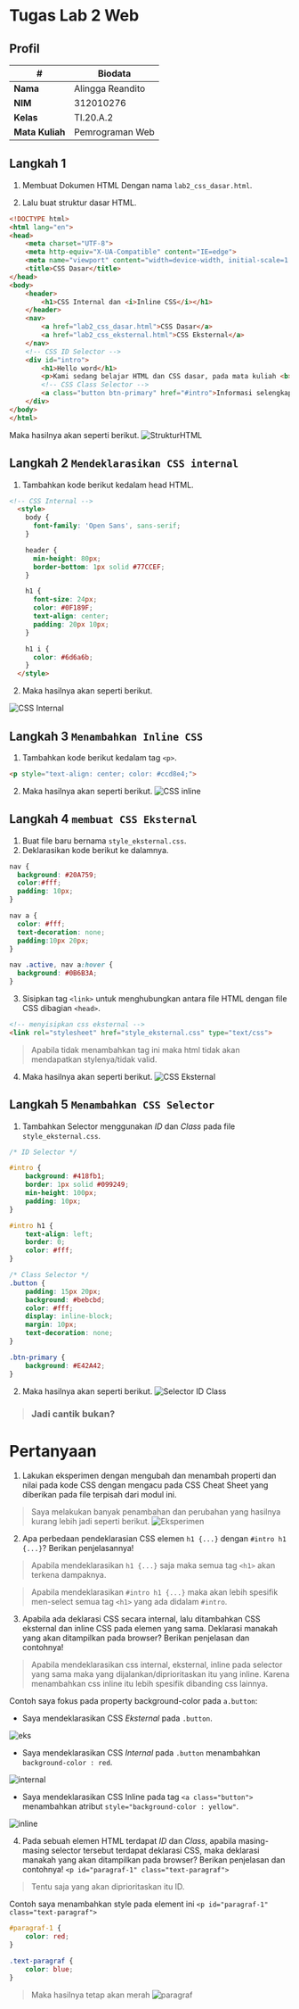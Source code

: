 # Tugas Lab 2 Web
## Profil
| # | Biodata |
| -------- | --- |
| **Nama** | Alingga Reandito |
| **NIM** | 312010276 |
| **Kelas** | TI.20.A.2 |
| **Mata Kuliah** | Pemrograman Web |
## Langkah 1

1. Membuat Dokumen HTML Dengan nama `lab2_css_dasar.html`.

2. Lalu buat struktur dasar HTML.
```html
<!DOCTYPE html>
<html lang="en">
<head>
    <meta charset="UTF-8">
    <meta http-equiv="X-UA-Compatible" content="IE=edge">
    <meta name="viewport" content="width=device-width, initial-scale=1.0">
    <title>CSS Dasar</title>
</head>
<body>
    <header>
        <h1>CSS Internal dan <i>Inline CSS</i></h1>
    </header>
    <nav>
        <a href="lab2_css_dasar.html">CSS Dasar</a>
        <a href="lab2_css_eksternal.html">CSS Eksternal</a>
    </nav>
    <!-- CSS ID Selector -->
    <div id="intro">
        <h1>Hello word</h1>
        <p>Kami sedang belajar HTML dan CSS dasar, pada mata kuliah <b>Pemrograman web</b> di <i>Universitas Pelita Bangsa</i>. Pelajaran pertama yang kami dapat adalah membuat tampilan web sederhana dalam rangka mengenal tag-tag dasar HTML dan CSS.</p>
        <!-- CSS Class Selector -->
        <a class="button btn-primary" href="#intro">Informasi selengkapnya.</a>
    </div>
</body>
</html>
```

Maka hasilnya akan seperti berikut.
![StrukturHTML](img/ss_struktur_html.png)
 
## Langkah 2 `Mendeklarasikan CSS internal`
1. Tambahkan kode berikut kedalam head HTML.

```html
<!-- CSS Internal -->
  <style>
    body {
      font-family: 'Open Sans', sans-serif;
    }

    header {
      min-height: 80px;
      border-bottom: 1px solid #77CCEF;
    }

    h1 {
      font-size: 24px;
      color: #0F189F;
      text-align: center;
      padding: 20px 10px;
    }

    h1 i {
      color: #6d6a6b;
    }
  </style>  
  ```

  2. Maka hasilnya akan seperti berikut.

  ![CSS Internal](img/ss_css_internal.png)

  ## Langkah 3 `Menambahkan Inline CSS`
  1. Tambahkan kode berikut kedalam tag `<p>`.
  ```html
<p style="text-align: center; color: #ccd8e4;">
```

2. Maka hasilnya akan seperti berikut.
![CSS inline](img/ss_css_inline.png)

## Langkah 4 `membuat CSS Eksternal`
1. Buat file baru bernama `style_eksternal.css`.
2. Deklarasikan kode berikut ke dalamnya.
```css
nav {
  background: #20A759;
  color:#fff;
  padding: 10px;
}

nav a {
  color: #fff;
  text-decoration: none;
  padding:10px 20px;
}

nav .active, nav a:hover {
  background: #0B6B3A;
}
```

3. Sisipkan tag `<link>` untuk menghubungkan antara file HTML dengan file CSS dibagian `<head>`.

```html
<!-- menyisipkan css eksternal -->
<link rel="stylesheet" href="style_eksternal.css" type="text/css">
```
> Apabila tidak menambahkan tag ini maka html tidak akan mendapatkan stylenya/tidak valid.
4. Maka hasilnya akan seperti berikut.
![CSS Eksternal](img/ss_css_eksternal.png)

## Langkah 5 `Menambahkan CSS Selector`
1. Tambahkan Selector menggunakan  _ID_ dan _Class_ pada file `style_eksternal.css`.
```css
/* ID Selector */

#intro {
    background: #418fb1;
    border: 1px solid #099249;
    min-height: 100px;
    padding: 10px;
}

#intro h1 {
    text-align: left;
    border: 0;
    color: #fff;
}

/* Class Selector */
.button {
    padding: 15px 20px;
    background: #bebcbd;
    color: #fff;
    display: inline-block;
    margin: 10px;
    text-decoration: none;
}

.btn-primary {
    background: #E42A42;
}
```

2. Maka hasilnya akan seperti berikut.
![Selector ID Class](img/ss_selector_idclass.png)

> ### Jadi cantik bukan?

# Pertanyaan
1. Lakukan eksperimen dengan mengubah dan menambah properti dan nilai pada kode CSS dengan mengacu pada CSS Cheat Sheet yang diberikan pada file terpisah dari modul ini.

> Saya melakukan banyak penambahan dan perubahan yang hasilnya kurang lebih jadi seperti berikut.
![Eksperimen](img/ss_eksperimen.png)

2. Apa perbedaan pendeklarasian CSS elemen `h1 {...}` dengan `#intro h1 {...}`? Berikan penjelasannya!

> Apabila mendeklarasikan `h1 {...}` saja maka semua tag `<h1>` akan terkena dampaknya.

> Apabila mendeklarasikan `#intro h1 {...}` maka akan lebih spesifik men-select semua tag `<h1>` yang ada didalam `#intro`.
3. Apabila ada deklarasi CSS secara internal, lalu ditambahkan CSS eksternal dan inline CSS pada elemen yang sama. Deklarasi manakah yang akan ditampilkan pada browser? Berikan penjelasan dan contohnya!

> Apabila mendeklarasikan css internal, eksternal, inline pada selector yang sama maka yang dijalankan/diprioritaskan itu yang inline. Karena menambahkan css inline itu lebih spesifik dibanding css lainnya.

Contoh saya fokus pada property background-color pada `a.button`:
* Saya mendeklarasikan CSS _Eksternal_ pada `.button`.

![eks](img/external.png)

* Saya mendeklarasikan CSS _Internal_ pada `.button` menambahkan `background-color : red`.

![internal](img/internal.png)

* Saya mendeklarasikan CSS Inline pada tag `<a class="button">` menambahkan atribut `style="background-color : yellow"`.

![inline](img/inline.png)

4. Pada sebuah elemen HTML terdapat _ID_ dan _Class_, apabila masing-masing selector tersebut terdapat deklarasi CSS, maka deklarasi manakah yang akan ditampilkan pada browser? Berikan penjelasan dan contohnya! `<p id="paragraf-1" class="text-paragraf">`

> Tentu saja yang akan diprioritaskan itu ID. 

Contoh saya menambahkan style pada element ini `<p id="paragraf-1" class="text-paragraf">`
```css
#paragraf-1 {
    color: red;
}

.text-paragraf {
    color: blue;
}
```

> Maka hasilnya tetap akan merah
![paragraf](img/paragraf.png)